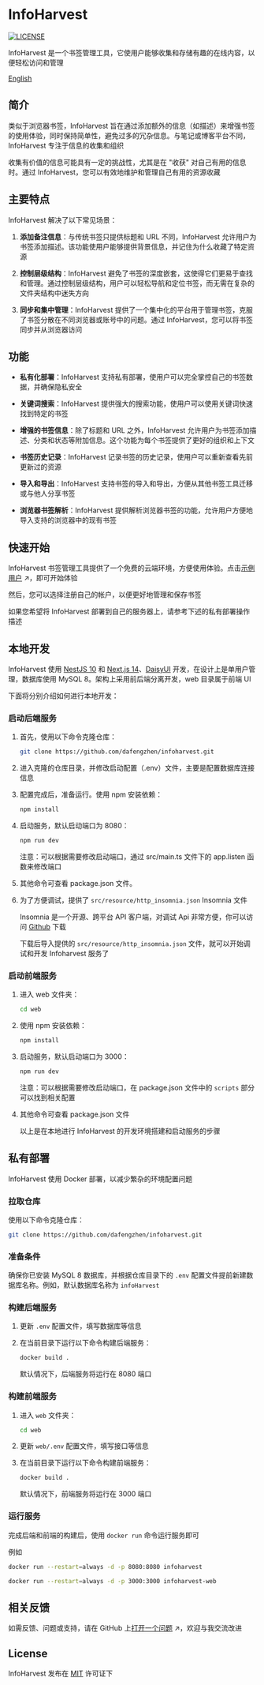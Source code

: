 # InfoHarvest

[![LICENSE](https://img.shields.io/github/license/dafengzhen/infoharvest)](https://github.com/dafengzhen/infoharvest/blob/main/LICENSE)

InfoHarvest 是一个书签管理工具，它使用户能够收集和存储有趣的在线内容，以便轻松访问和管理

[English](./README.md)

## 简介

类似于浏览器书签，InfoHarvest 旨在通过添加额外的信息（如描述）来增强书签的使用体验，同时保持简单性，避免过多的冗杂信息。与笔记或博客平台不同，InfoHarvest 专注于信息的收集和组织

收集有价值的信息可能具有一定的挑战性，尤其是在 "收获" 对自己有用的信息时。通过 InfoHarvest，您可以有效地维护和管理自己有用的资源收藏

## 主要特点

InfoHarvest 解决了以下常见场景：

1. **添加备注信息**：与传统书签只提供标题和 URL 不同，InfoHarvest 允许用户为书签添加描述。该功能使用户能够提供背景信息，并记住为什么收藏了特定资源

2. **控制层级结构**：InfoHarvest 避免了书签的深度嵌套，这使得它们更易于查找和管理。通过控制层级结构，用户可以轻松导航和定位书签，而无需在复杂的文件夹结构中迷失方向

3. **同步和集中管理**：InfoHarvest 提供了一个集中化的平台用于管理书签，克服了书签分散在不同浏览器或账号中的问题。通过 InfoHarvest，您可以将书签同步并从浏览器访问

## 功能

- **私有化部署**：InfoHarvest 支持私有部署，使用户可以完全掌控自己的书签数据，并确保隐私安全

- **关键词搜索**：InfoHarvest 提供强大的搜索功能，使用户可以使用关键词快速找到特定的书签

- **增强的书签信息**：除了标题和 URL 之外，InfoHarvest 允许用户为书签添加描述、分类和状态等附加信息。这个功能为每个书签提供了更好的组织和上下文

- **书签历史记录**：InfoHarvest 记录书签的历史记录，使用户可以重新查看先前更新过的资源

- **导入和导出**：InfoHarvest 支持书签的导入和导出，方便从其他书签工具迁移或与他人分享书签

- **浏览器书签解析**：InfoHarvest 提供解析浏览器书签的功能，允许用户方便地导入支持的浏览器中的现有书签

## 快速开始

InfoHarvest 书签管理工具提供了一个免费的云端环境，方便使用体验。点击[示例用户](https://www.infoharvest.cloud/login?type=example) ↗，即可开始体验

然后，您可以选择注册自己的帐户，以便更好地管理和保存书签

如果您希望将 InfoHarvest 部署到自己的服务器上，请参考下述的私有部署操作描述

## 本地开发

InfoHarvest 使用 [NestJS 10](https://nestjs.com) 和 [Next.js 14](https://nextjs.org)、[DaisyUI](https://daisyui.com) 开发，在设计上是单用户管理，数据库使用 MySQL 8。架构上采用前后端分离开发，web 目录属于前端 UI

下面将分别介绍如何进行本地开发：

### 启动后端服务

1. 首先，使用以下命令克隆仓库：

   ```bash
   git clone https://github.com/dafengzhen/infoharvest.git
   ```

2. 进入克隆的仓库目录，并修改启动配置（.env）文件，主要是配置数据库连接信息

3. 配置完成后，准备运行。使用 npm 安装依赖：

   ```bash
   npm install
   ```

4. 启动服务，默认启动端口为 8080：

   ```bash
   npm run dev
   ```

   注意：可以根据需要修改启动端口，通过 src/main.ts 文件下的 app.listen 函数来修改端口

5. 其他命令可查看 package.json 文件。

6. 为了方便调试，提供了 ```src/resource/http_insomnia.json``` Insomnia 文件

   Insomnia 是一个开源、跨平台 API 客户端，对调试 Api 非常方便，你可以访问 [Github](https://github.com/Kong/insomnia) 下载

   下载后导入提供的 ```src/resource/http_insomnia.json``` 文件，就可以开始调试和开发 Infoharvest 服务了

### 启动前端服务

1. 进入 web 文件夹：

   ```bash
   cd web
   ```

2. 使用 npm 安装依赖：

   ```bash
   npm install
   ```

3. 启动服务，默认启动端口为 3000：

   ```bash
   npm run dev
   ```

   注意：可以根据需要修改启动端口，在 package.json 文件中的 ```scripts``` 部分可以找到相关配置

4. 其他命令可查看 package.json 文件

   以上是在本地进行 InfoHarvest 的开发环境搭建和启动服务的步骤

## 私有部署

InfoHarvest 使用 Docker 部署，以减少繁杂的环境配置问题

### 拉取仓库

使用以下命令克隆仓库：

```bash
git clone https://github.com/dafengzhen/infoharvest.git
```

### 准备条件

确保你已安装 MySQL 8 数据库，并根据仓库目录下的 ```.env``` 配置文件提前新建数据库名称。例如，默认数据库名称为 ```infoHarvest```

### 构建后端服务

1. 更新 ```.env``` 配置文件，填写数据库等信息

2. 在当前目录下运行以下命令构建后端服务：

   ```bash
   docker build .
   ```

   默认情况下，后端服务将运行在 8080 端口

### 构建前端服务

1. 进入 ```web``` 文件夹：

   ```bash
   cd web
   ```

2. 更新 ```web/.env``` 配置文件，填写接口等信息

3. 在当前目录下运行以下命令构建前端服务：

   ```bash
   docker build .
   ```

   默认情况下，前端服务将运行在 3000 端口

### 运行服务

完成后端和前端的构建后，使用 ```docker run``` 命令运行服务即可

例如

```bash
docker run --restart=always -d -p 8080:8080 infoharvest
```

```bash
docker run --restart=always -d -p 3000:3000 infoharvest-web
```

## 相关反馈

如需反馈、问题或支持，请在 GitHub 上[打开一个问题](https://github.com/dafengzhen/infoharvest/issues) ↗，欢迎与我交流改进

## License

InfoHarvest 发布在 [MIT](https://opensource.org/licenses/MIT) 许可证下
